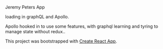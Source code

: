 
Jeremy Peters App

loading in graphQL and Apollo.

Apollo hooked in to use some features, with graphql learning and tyring to manage state without redux..



This project was bootstrapped with [Create React App](https://github.com/facebookincubator/create-react-app).
